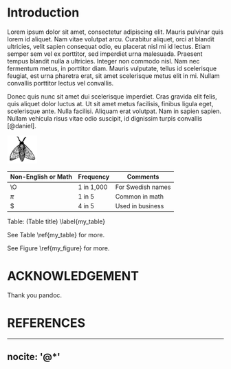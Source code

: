 # Introduction
Lorem ipsum dolor sit amet, consectetur adipiscing elit. Mauris pulvinar quis lorem id aliquet. Nam vitae volutpat arcu. Curabitur aliquet, orci at blandit ultricies, velit sapien consequat odio, eu placerat nisl mi id lectus. Etiam semper sem vel ex porttitor, sed imperdiet urna malesuada. Praesent tempus blandit nulla a ultricies. Integer non commodo nisl. Nam nec fermentum metus, in porttitor diam. Mauris vulputate, tellus id scelerisque feugiat, est urna pharetra erat, sit amet scelerisque metus elit in mi. Nullam convallis porttitor lectus vel convallis.

Donec quis nunc sit amet dui scelerisque imperdiet. Cras gravida elit felis, quis aliquet dolor luctus at. Ut sit amet metus facilisis, finibus ligula eget, scelerisque ante. Nulla facilisi. Aliquam erat volutpat. Nam in sapien sapien. Nullam vehicula risus vitae odio suscipit, id dignissim turpis convallis [@daniel].

![This is the caption \label{my_figure}](fly.png)

Non-English or Math|Frequency |Comments
-------------------|----------|-----------------
\O                 |1 in 1,000|For Swedish names
$\pi$              |1 in 5    |Common in math
\$                 |4 in 5    |Used in business

Table: (Table title) \label{my_table}


See Table \ref{my_table} for more.

See Figure \ref{my_figure} for more.

# ACKNOWLEDGEMENT

Thank you pandoc.

# REFERENCES

---
nocite: '@*'
---

